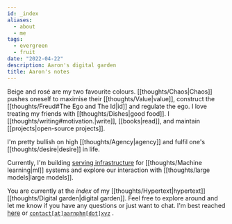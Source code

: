 ```yaml
---
id: _index
aliases:
  - about
  - me
tags:
  - evergreen
  - fruit
date: "2022-04-22"
description: Aaron's digital garden
title: Aaron's notes
---
```

Beige and <span class="rose">rosé</span> are my two favourite colours. [[thoughts/Chaos|Chaos]] pushes oneself to maximise their [[thoughts/Value|value]], construct the [[thoughts/Freud#The Ego and The Id|id]] and regulate the ego. I love treating my friends with [[thoughts/Dishes|good food]]. I [[thoughts/writing#motivation.|write]], [[books|read]], and maintain [[projects|open-source projects]].

I'm pretty bullish on high [[thoughts/Agency|agency]] and fulfil one's [[thoughts/desire|desire]] in life.

Currently, I'm building [serving infrastructure](https://bentoml.com) for [[thoughts/Machine learning|ml]] systems and explore our interaction with [[thoughts/large models|large models]].

You are currently at the _index_ of my [[thoughts/Hypertext|hypertext]] [[thoughts/Digital garden|digital garden]]. Feel free to explore around and let me know if you have any questions or just want to chat. I'm best reached [here](https://twitter.com/aarnphm_) or [`contact[at]aarnphm[dot]xyz`](mailto:contact@aarnphm.xyz) .
